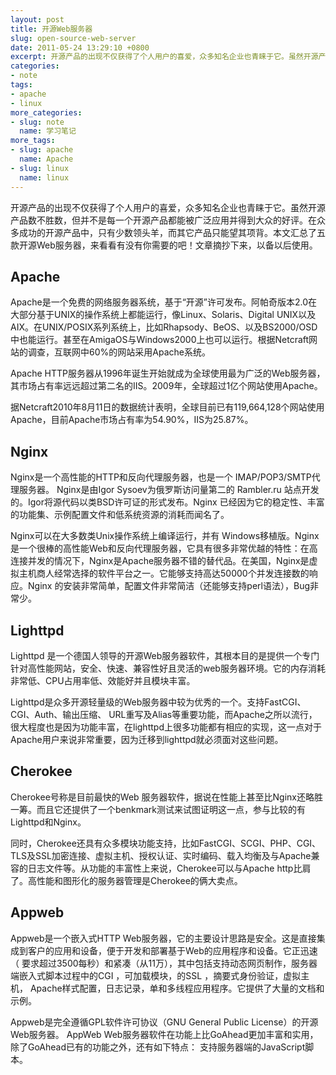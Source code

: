 ```yaml
---
layout: post
title: 开源Web服务器
slug: open-source-web-server
date: 2011-05-24 13:29:10 +0800
excerpt: 开源产品的出现不仅获得了个人用户的喜爱，众多知名企业也青睐于它。虽然开源产品数不胜数，但并不是每一个开源产品都能被广泛应用并得到大众的好评。在众多成功的开源产品中，只有少数领头羊，而其它产品只能望其项背。本文汇总了五款开源Web服务器，来看看有没有你需要的吧！文章摘抄下来，以备以后使用。
categories:
- note
tags:
- apache
- linux
more_categories:
- slug: note
  name: 学习笔记
more_tags:
- slug: apache
  name: Apache
- slug: linux
  name: linux
---
```


开源产品的出现不仅获得了个人用户的喜爱，众多知名企业也青睐于它。虽然开源产品数不胜数，但并不是每一个开源产品都能被广泛应用并得到大众的好评。在众多成功的开源产品中，只有少数领头羊，而其它产品只能望其项背。本文汇总了五款开源Web服务器，来看看有没有你需要的吧！文章摘抄下来，以备以后使用。


## Apache

Apache是一个免费的网络服务器系统，基于“开源”许可发布。阿帕奇版本2.0在大部分基于UNIX的操作系统上都能运行，像Linux、Solaris、Digital UNIX以及AIX。在UNIX/POSIX系列系统上，比如Rhapsody、BeOS、以及BS2000/OSD中也能运行。甚至在AmigaOS与Windows2000上也可以运行。根据Netcraft网站的调查，互联网中60%的网站采用Apache系统。

Apache HTTP服务器从1996年诞生开始就成为全球使用最为广泛的Web服务器，其市场占有率远远超过第二名的IIS。2009年，全球超过1亿个网站使用Apache。

据Netcraft2010年8月11日的数据统计表明，全球目前已有119,664,128个网站使用Apache，目前Apache市场占有率为54.90%，IIS为25.87%。

## Nginx

Nginx是一个高性能的HTTP和反向代理服务器，也是一个 IMAP/POP3/SMTP代理服务器。 Nginx是由Igor Sysoev为俄罗斯访问量第二的 Rambler.ru 站点开发的。Igor将源代码以类BSD许可证的形式发布。Nginx 已经因为它的稳定性、丰富的功能集、示例配置文件和低系统资源的消耗而闻名了。

Nginx可以在大多数类Unix操作系统上编译运行，并有 Windows移植版。Nginx 是一个很棒的高性能Web和反向代理服务器，它具有很多非常优越的特性：在高连接并发的情况下，Nginx是Apache服务器不错的替代品。在美国，Nginx是虚拟主机商人经常选择的软件平台之一。它能够支持高达50000个并发连接数的响应。Nginx 的安装非常简单，配置文件非常简洁（还能够支持perl语法），Bug非常少。

## Lighttpd

Lighttpd 是一个德国人领导的开源Web服务器软件，其根本目的是提供一个专门针对高性能网站，安全、快速、兼容性好且灵活的web服务器环境。它的内存消耗非常低、CPU占用率低、效能好并且模块丰富。

Lighttpd是众多开源轻量级的Web服务器中较为优秀的一个。支持FastCGI、CGI、Auth、输出压缩、 URL重写及Alias等重要功能，而Apache之所以流行，很大程度也是因为功能丰富，在lighttpd上很多功能都有相应的实现，这一点对于Apache用户来说非常重要，因为迁移到lighttpd就必须面对这些问题。

## Cherokee

Cherokee号称是目前最快的Web 服务器软件，据说在性能上甚至比Nginx还略胜一筹。而且它还提供了一个benkmark测试来试图证明这一点，参与比较的有Lighttpd和Nginx。

同时，Cherokee还具有众多模块功能支持，比如FastCGI、SCGI、PHP、CGI、TLS及SSL加密连接、虚拟主机、授权认证、实时编码、载入均衡及与Apache兼容的日志文件等。从功能的丰富性上来说，Cherokee可以与Apache http比肩了。高性能和图形化的服务器管理是Cherokee的俩大卖点。

## Appweb

Appweb是一个嵌入式HTTP Web服务器，它的主要设计思路是安全。这是直接集成到客户的应用和设备，便于开发和部署基于Web的应用程序和设备。它正迅速（ 要求超过3500每秒）和紧凑（从11万），其中包括支持动态网页制作，服务器端嵌入式脚本过程中的CGI ，可加载模块，的SSL ，摘要式身份验证，虚拟主机， Apache样式配置，日志记录，单和多线程应用程序。它提供了大量的文档和示例。

Appweb是完全遵循GPL软件许可协议（GNU General Public License）的开源Web服务器。 AppWeb Web服务器软件在功能上比GoAhead更加丰富和实用， 除了GoAhead已有的功能之外，还有如下特点： 支持服务器端的JavaScript脚本。


